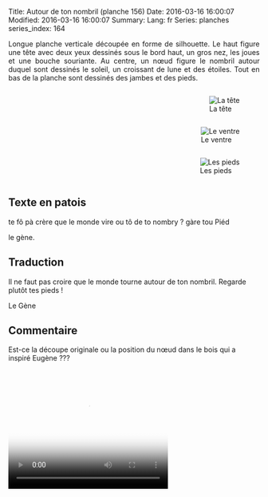 Title: Autour de ton nombril (planche 156)
Date: 2016-03-16 16:00:07
Modified: 2016-03-16 16:00:07
Summary: 
Lang: fr
Series: planches
series_index: 164

<p style="text-align:justify;">Longue planche verticale découpée en
forme de silhouette. Le haut figure une tête avec deux yeux dessinés
sous le bord haut, un gros nez, les joues et une bouche souriante. Au
centre, un nœud figure le nombril autour duquel sont dessinés le
soleil, un croissant de lune et des étoiles. Tout en bas de la planche
sont dessinés des jambes et des pieds.</p>

<div style="display: table; clear: both;"></div>

<div>
<div style="float: left; width: 50%;">
<figure class="image-block" style="float: left;">
  <img alt="" src="{static}/images/planche_156.png">
  <figcaption style="max-width: 161px"></figcaption>
</figure>
</div>
<div style="float: left; width: 50%;">
<figure class="image-block" style="float: right;">
  <img alt="La tête" src="{static}/images/planche_156_detail_tete.png">
  <figcaption style="max-width: 323px">La tête</figcaption>
</figure>
<figure class="image-block" style="float: right;">
  <img alt="Le ventre" src="{static}/images/planche_156_detail_dessin_nombril.png">
  <figcaption style="max-width: 319px">Le ventre</figcaption>
</figure>
<figure class="image-block" style="float: right;">
  <img alt="Les pieds" src="{static}/images/planche_156_detail_pieds.png">
  <figcaption style="max-width: 300px">Les pieds</figcaption>
</figure>
</div>
</div>

<div style="display: table; clear: both;"></div>

## Texte en patois

te fô pà crère que le monde vire ou tô de to nombry ? gàre tou Piéd

le gène.


## Traduction

Il ne faut pas croire que le monde tourne autour de ton nombril.
Regarde plutôt tes pieds !

Le Gène

## Commentaire

Est-ce la découpe originale ou la position du nœud dans le bois qui a
inspiré Eugène ???

<video width="320" height="240" controls
  poster="{static}/images/thumbnails/video_156.jpg">
  <source src="https://d1njpgd0ygatdn.cloudfront.net/video_156.mp4" type="video/mp4">
</video>

